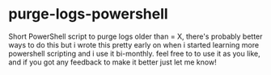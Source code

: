 # purge-logs-powershell
Short PowerShell script to purge logs older than = X, there's probably better ways to do this but i wrote this pretty early on when i started learning more powershell scripting and i use it bi-monthly.
feel free to to use it as you like, and if you got any feedback to make it better just let me know!
